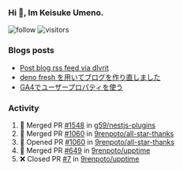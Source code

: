 ### Hi 👋, Im Keisuke Umeno.

<!--
**9renpoto/9renpoto** is a ✨ _special_ ✨ repository because its `README.md` (this file) appears on your GitHub profile.

Here are some ideas to get you started:

- 🔭 I’m currently working on ...
- 🌱 I’m currently learning ...
- 👯 I’m looking to collaborate on ...
- 🤔 I’m looking for help with ...
- 💬 Ask me about ...
- 📫 How to reach me: ...
- 😄 Pronouns: ...
- ⚡ Fun fact: ...
-->

![follow](https://img.shields.io/github/followers/9renpoto?label=Follow&style=social)
![visitors](https://komarev.com/ghpvc/?username=9renpoto&label=Profile%20views&color=0e75b6&style=flat)

### Blogs posts

<!-- BLOG-POST-LIST:START -->
- [Post blog rss feed via dlvrit](https://9renpoto.dev/entry/2023/05/21/twitter-post)
- [deno fresh を用いてブログを作り直しました](https://9renpoto.dev/entry/2023/05/18/recreate_blog)
- [GA4でユーザープロパティを使う](https://9renpoto.dev/entry/2021/02/21/google-analytics-4-user-properties)
<!-- BLOG-POST-LIST:END -->

### Activity

<!--START_SECTION:activity-->
1. 🎉 Merged PR [#1548](https://github.com/g59/nestjs-plugins/pull/1548) in [g59/nestjs-plugins](https://github.com/g59/nestjs-plugins)
2. 🎉 Merged PR [#1060](https://github.com/9renpoto/all-star-thanks/pull/1060) in [9renpoto/all-star-thanks](https://github.com/9renpoto/all-star-thanks)
3. 💪 Opened PR [#1060](https://github.com/9renpoto/all-star-thanks/pull/1060) in [9renpoto/all-star-thanks](https://github.com/9renpoto/all-star-thanks)
4. 🎉 Merged PR [#649](https://github.com/9renpoto/upptime/pull/649) in [9renpoto/upptime](https://github.com/9renpoto/upptime)
5. ❌ Closed PR [#7](https://github.com/9renpoto/upptime/pull/7) in [9renpoto/upptime](https://github.com/9renpoto/upptime)
<!--END_SECTION:activity-->

<!--START_SECTION:waka-->
<!--END_SECTION:waka-->
